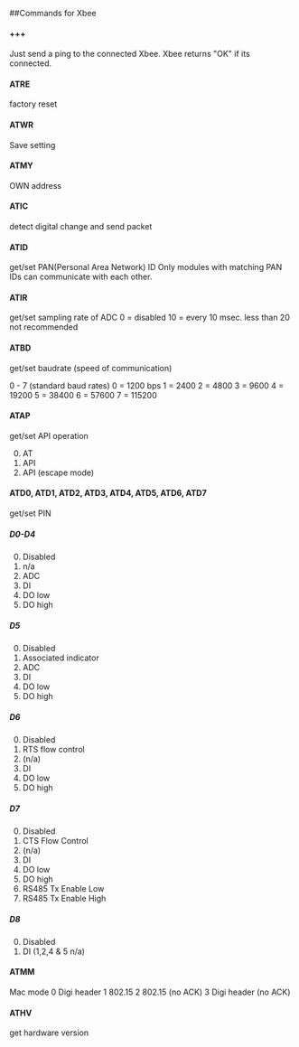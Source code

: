 ##Commands for Xbee

#### +++
Just send a ping to the connected Xbee. Xbee returns "OK" if its connected.

#### ATRE
factory reset

#### ATWR
Save setting

#### ATMY
OWN address

#### ATIC
detect digital change and send packet

#### ATID
get/set PAN(Personal Area Network) ID
Only modules with matching PAN IDs can communicate with each other.

#### ATIR
get/set sampling rate of ADC
0 = disabled
10 = every 10 msec.
less than 20 not recommended

#### ATBD
get/set baudrate (speed of communication)

0 - 7 (standard baud rates)
0 = 1200 bps
1 = 2400
2 = 4800
3 = 9600
4 = 19200
5 = 38400
6 = 57600
7 = 115200

#### ATAP
get/set API operation

0. AT
1. API
2. API (escape mode)

#### ATD0, ATD1, ATD2, ATD3, ATD4, ATD5, ATD6, ATD7
get/set PIN

##### D0-D4
0. Disabled
1. n/a
2. ADC
3. DI
4. DO low
5. DO high

##### D5
0. Disabled
1. Associated indicator
2. ADC
3. DI
4. DO low
5. DO high

##### D6
0. Disabled
1. RTS flow control
2. (n/a)
3. DI
4. DO low
5. DO high

##### D7
0. Disabled
1. CTS Flow Control
2. (n/a)
3. DI
4. DO low
5. DO high
6. RS485 Tx Enable Low
7. RS485 Tx Enable High
 
##### D8
0. Disabled
3. DI
(1,2,4 & 5 n/a)

#### ATMM
Mac mode
0 Digi header 
1 802.15
2 802.15 (no ACK)
3 Digi header (no ACK)


#### ATHV
get hardware version
